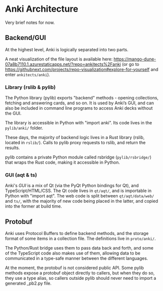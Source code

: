 # Anki Architecture

Very brief notes for now.

## Backend/GUI

At the highest level, Anki is logically separated into two parts.

A neat visualization of the file layout is available here:
<https://mango-dune-07a8b7110.1.azurestaticapps.net/?repo=ankitects%2Fanki>
(or go to <https://githubnext.com/projects/repo-visualization#explore-for-yourself> and enter `ankitects/anki`).

### Library (rslib & pylib)

The Python library (pylib) exports "backend" methods - opening collections,
fetching and answering cards, and so on. It is used by Anki’s GUI, and can also
be included in command line programs to access Anki decks without the GUI.

The library is accessible in Python with "import anki". Its code lives in
the `pylib/anki/` folder.

These days, the majority of backend logic lives in a Rust library (rslib, located in `rslib/`). Calls to pylib proxy requests to rslib, and return the results.

pylib contains a private Python module called rsbridge (`pylib/rsbridge/`) that wraps the Rust code, making it accessible in Python.

### GUI (aqt & ts)

Anki's _GUI_ is a mix of Qt (via the PyQt Python bindings for Qt), and
TypeScript/HTML/CSS. The Qt code lives in `qt/aqt/`, and is importable in Python
with "import aqt". The web code is split between `qt/aqt/data/web/` and `ts/`,
with the majority of new code being placed in the latter, and copied into the
former at build time.

## Protobuf

Anki uses Protocol Buffers to define backend methods, and the storage format of
some items in a collection file. The definitions live in `proto/anki/`.

The Python/Rust bridge uses them to pass data back and forth, and some of the
TypeScript code also makes use of them, allowing data to be communicated in a
type-safe manner between the different languages.

At the moment, the protobuf is not considered public API. Some pylib methods
expose a protobuf object directly to callers, but when they do so, they use a
type alias, so callers outside pylib should never need to import a generated
\_pb2.py file.
